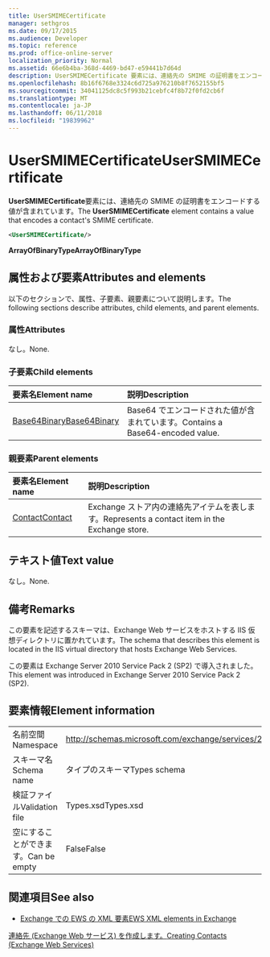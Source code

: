 ```yaml
---
title: UserSMIMECertificate
manager: sethgros
ms.date: 09/17/2015
ms.audience: Developer
ms.topic: reference
ms.prod: office-online-server
localization_priority: Normal
ms.assetid: 66e6b4ba-368d-4469-bd47-e59441b7d64d
description: UserSMIMECertificate 要素には、連絡先の SMIME の証明書をエンコードする値が含まれています。
ms.openlocfilehash: 8b16f6768e3324c6d725a976210b8f7652155bf5
ms.sourcegitcommit: 34041125dc8c5f993b21cebfc4f8b72f0fd2cb6f
ms.translationtype: MT
ms.contentlocale: ja-JP
ms.lasthandoff: 06/11/2018
ms.locfileid: "19839962"
---
```

# <a name="usersmimecertificate"></a><span data-ttu-id="c4fdc-103">UserSMIMECertificate</span><span class="sxs-lookup"><span data-stu-id="c4fdc-103">UserSMIMECertificate</span></span>

<span data-ttu-id="c4fdc-104">**UserSMIMECertificate**要素には、連絡先の SMIME の証明書をエンコードする値が含まれています。</span><span class="sxs-lookup"><span data-stu-id="c4fdc-104">The **UserSMIMECertificate** element contains a value that encodes a contact's SMIME certificate.</span></span> 
  
```XML
<UserSMIMECertificate/>
```

 <span data-ttu-id="c4fdc-105">**ArrayOfBinaryType**</span><span class="sxs-lookup"><span data-stu-id="c4fdc-105">**ArrayOfBinaryType**</span></span>
## <a name="attributes-and-elements"></a><span data-ttu-id="c4fdc-106">属性および要素</span><span class="sxs-lookup"><span data-stu-id="c4fdc-106">Attributes and elements</span></span>

<span data-ttu-id="c4fdc-107">以下のセクションで、属性、子要素、親要素について説明します。</span><span class="sxs-lookup"><span data-stu-id="c4fdc-107">The following sections describe attributes, child elements, and parent elements.</span></span>
  
### <a name="attributes"></a><span data-ttu-id="c4fdc-108">属性</span><span class="sxs-lookup"><span data-stu-id="c4fdc-108">Attributes</span></span>

<span data-ttu-id="c4fdc-109">なし。</span><span class="sxs-lookup"><span data-stu-id="c4fdc-109">None.</span></span>
  
### <a name="child-elements"></a><span data-ttu-id="c4fdc-110">子要素</span><span class="sxs-lookup"><span data-stu-id="c4fdc-110">Child elements</span></span>

|<span data-ttu-id="c4fdc-111">**要素名**</span><span class="sxs-lookup"><span data-stu-id="c4fdc-111">**Element name**</span></span>|<span data-ttu-id="c4fdc-112">**説明**</span><span class="sxs-lookup"><span data-stu-id="c4fdc-112">**Description**</span></span>|
|:-----|:-----|
|[<span data-ttu-id="c4fdc-113">Base64Binary</span><span class="sxs-lookup"><span data-stu-id="c4fdc-113">Base64Binary</span></span>](base64binary.md) <br/> |<span data-ttu-id="c4fdc-114">Base64 でエンコードされた値が含まれています。</span><span class="sxs-lookup"><span data-stu-id="c4fdc-114">Contains a Base64-encoded value.</span></span>  <br/> |
   
### <a name="parent-elements"></a><span data-ttu-id="c4fdc-115">親要素</span><span class="sxs-lookup"><span data-stu-id="c4fdc-115">Parent elements</span></span>

|<span data-ttu-id="c4fdc-116">**要素名**</span><span class="sxs-lookup"><span data-stu-id="c4fdc-116">**Element name**</span></span>|<span data-ttu-id="c4fdc-117">**説明**</span><span class="sxs-lookup"><span data-stu-id="c4fdc-117">**Description**</span></span>|
|:-----|:-----|
|[<span data-ttu-id="c4fdc-118">Contact</span><span class="sxs-lookup"><span data-stu-id="c4fdc-118">Contact</span></span>](contact.md) <br/> |<span data-ttu-id="c4fdc-119">Exchange ストア内の連絡先アイテムを表します。</span><span class="sxs-lookup"><span data-stu-id="c4fdc-119">Represents a contact item in the Exchange store.</span></span>  <br/> |
   
## <a name="text-value"></a><span data-ttu-id="c4fdc-120">テキスト値</span><span class="sxs-lookup"><span data-stu-id="c4fdc-120">Text value</span></span>

<span data-ttu-id="c4fdc-121">なし。</span><span class="sxs-lookup"><span data-stu-id="c4fdc-121">None.</span></span>
  
## <a name="remarks"></a><span data-ttu-id="c4fdc-122">備考</span><span class="sxs-lookup"><span data-stu-id="c4fdc-122">Remarks</span></span>

<span data-ttu-id="c4fdc-123">この要素を記述するスキーマは、Exchange Web サービスをホストする IIS 仮想ディレクトリに置かれています。</span><span class="sxs-lookup"><span data-stu-id="c4fdc-123">The schema that describes this element is located in the IIS virtual directory that hosts Exchange Web Services.</span></span>
  
<span data-ttu-id="c4fdc-124">この要素は Exchange Server 2010 Service Pack 2 (SP2) で導入されました。</span><span class="sxs-lookup"><span data-stu-id="c4fdc-124">This element was introduced in Exchange Server 2010 Service Pack 2 (SP2).</span></span>
  
## <a name="element-information"></a><span data-ttu-id="c4fdc-125">要素情報</span><span class="sxs-lookup"><span data-stu-id="c4fdc-125">Element information</span></span>

|||
|:-----|:-----|
|<span data-ttu-id="c4fdc-126">名前空間</span><span class="sxs-lookup"><span data-stu-id="c4fdc-126">Namespace</span></span>  <br/> |http://schemas.microsoft.com/exchange/services/2006/types  <br/> |
|<span data-ttu-id="c4fdc-127">スキーマ名</span><span class="sxs-lookup"><span data-stu-id="c4fdc-127">Schema name</span></span>  <br/> |<span data-ttu-id="c4fdc-128">タイプのスキーマ</span><span class="sxs-lookup"><span data-stu-id="c4fdc-128">Types schema</span></span>  <br/> |
|<span data-ttu-id="c4fdc-129">検証ファイル</span><span class="sxs-lookup"><span data-stu-id="c4fdc-129">Validation file</span></span>  <br/> |<span data-ttu-id="c4fdc-130">Types.xsd</span><span class="sxs-lookup"><span data-stu-id="c4fdc-130">Types.xsd</span></span>  <br/> |
|<span data-ttu-id="c4fdc-131">空にすることができます。</span><span class="sxs-lookup"><span data-stu-id="c4fdc-131">Can be empty</span></span>  <br/> |<span data-ttu-id="c4fdc-132">False</span><span class="sxs-lookup"><span data-stu-id="c4fdc-132">False</span></span>  <br/> |
   
## <a name="see-also"></a><span data-ttu-id="c4fdc-133">関連項目</span><span class="sxs-lookup"><span data-stu-id="c4fdc-133">See also</span></span>



- [<span data-ttu-id="c4fdc-134">Exchange での EWS の XML 要素</span><span class="sxs-lookup"><span data-stu-id="c4fdc-134">EWS XML elements in Exchange</span></span>](ews-xml-elements-in-exchange.md)


[<span data-ttu-id="c4fdc-135">連絡先 (Exchange Web サービス) を作成します。</span><span class="sxs-lookup"><span data-stu-id="c4fdc-135">Creating Contacts (Exchange Web Services)</span></span>](http://msdn.microsoft.com/library/4845917e-70d1-481c-bbd7-011ec6571789%28Office.15%29.aspx)


